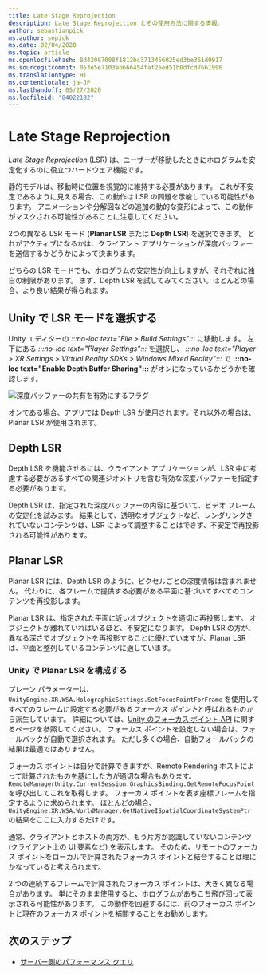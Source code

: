 ```yaml
---
title: Late Stage Reprojection
description: Late Stage Reprojection とその使用方法に関する情報。
author: sebastianpick
ms.author: sepick
ms.date: 02/04/2020
ms.topic: article
ms.openlocfilehash: 8d42087008f1812bc3713456025ed3be351d0917
ms.sourcegitcommit: 053e5e7103ab666454faf26ed51b0dfcd7661996
ms.translationtype: HT
ms.contentlocale: ja-JP
ms.lasthandoff: 05/27/2020
ms.locfileid: "84022182"
---
```

# <a name="late-stage-reprojection"></a>Late Stage Reprojection

*Late Stage Reprojection* (LSR) は、ユーザーが移動したときにホログラムを安定化するのに役立つハードウェア機能です。

静的モデルは、移動時に位置を視覚的に維持する必要があります。 これが不安定であるように見える場合、この動作は LSR の問題を示唆している可能性があります。 アニメーションや分解図などの追加の動的な変形によって、この動作がマスクされる可能性があることに注意してください。

2つの異なる LSR モード (**Planar LSR** または **Depth LSR**) を選択できます。 どれがアクティブになるかは、クライアント アプリケーションが深度バッファーを送信するかどうかによって決まります。

どちらの LSR モードでも、ホログラムの安定性が向上しますが、それぞれに独自の制限があります。 まず、Depth LSR を試してみてください。ほとんどの場合、より良い結果が得られます。

## <a name="choose-lsr-mode-in-unity"></a>Unity で LSR モードを選択する

Unity エディターの *:::no-loc text="File > Build Settings":::* に移動します。 左下にある *:::no-loc text="Player Settings":::* を選択し、 *:::no-loc text="Player > XR Settings > Virtual Reality SDKs > Windows Mixed Reality":::* で **:::no-loc text="Enable Depth Buffer Sharing":::** がオンになっているかどうかを確認します。

![深度バッファーの共有を有効にするフラグ](./media/unity-depth-buffer-sharing-enabled.png)

オンである場合、アプリでは Depth LSR が使用されます。それ以外の場合は、Planar LSR が使用されます。

## <a name="depth-lsr"></a>Depth LSR

Depth LSR を機能させるには、クライアント アプリケーションが、LSR 中に考慮する必要があるすべての関連ジオメトリを含む有効な深度バッファーを指定する必要があります。

Depth LSR は、指定された深度バッファーの内容に基づいて、ビデオ フレームの安定化を試みます。 結果として、透明なオブジェクトなど、レンダリングされていないコンテンツは、LSR によって調整することはできず、不安定で再投影される可能性があります。

## <a name="planar-lsr"></a>Planar LSR

Planar LSR には、Depth LSR のように、ピクセルごとの深度情報は含まれません。 代わりに、各フレームで提供する必要がある平面に基づいてすべてのコンテンツを再投影します。

Planar LSR は、指定された平面に近いオブジェクトを適切に再投影します。 オブジェクトが離れていればいるほど、不安定になります。 Depth LSR の方が、異なる深さでオブジェクトを再投影することに優れていますが、Planar LSR は、平面と整列しているコンテンツに適しています。

### <a name="configure-planar-lsr-in-unity"></a>Unity で Planar LSR を構成する

プレーン パラメーターは、`UnityEngine.XR.WSA.HolographicSettings.SetFocusPointForFrame` を使用してすべてのフレームに設定する必要がある*フォーカス ポイント*と呼ばれるものから派生しています。 詳細については、[Unity のフォーカス ポイント API](https://docs.microsoft.com/windows/mixed-reality/focus-point-in-unity) に関するページを参照してください。 フォーカス ポイントを設定しない場合は、フォールバックが自動で選択されます。 ただし多くの場合、自動フォールバックの結果は最適ではありません。

フォーカス ポイントは自分で計算できますが、Remote Rendering ホストによって計算されたものを基にした方が適切な場合もあります。 `RemoteManagerUnity.CurrentSession.GraphicsBinding.GetRemoteFocusPoint` を呼び出してこれを取得します。 フォーカス ポイントを表す座標フレームを指定するように求められます。 ほとんどの場合、`UnityEngine.XR.WSA.WorldManager.GetNativeISpatialCoordinateSystemPtr` の結果をここに入力するだけです。

通常、クライアントとホストの両方が、もう片方が認識していないコンテンツ (クライアント上の UI 要素など) を表示します。 そのため、リモートのフォーカス ポイントをローカルで計算されたフォーカス ポイントと結合することは理にかなっていると考えられます。

2 つの連続するフレームで計算されたフォーカス ポイントは、大きく異なる場合があります。 単にそのまま使用すると、ホログラムがあちこち飛び回って表示される可能性があります。 この動作を回避するには、前のフォーカス ポイントと現在のフォーカス ポイントを補間することをお勧めします。

## <a name="next-steps"></a>次のステップ

* [サーバー側のパフォーマンス クエリ](performance-queries.md)
